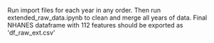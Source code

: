 Run import files for each year in any order. Then run extended_raw_data.ipynb to clean and merge all years of data. Final NHANES dataframe with 112 features should be exported as 'df_raw_ext.csv'
